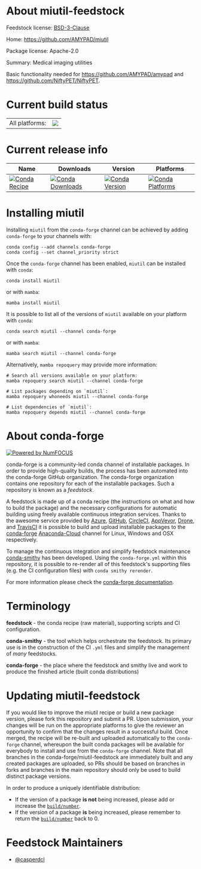 About miutil-feedstock
======================

Feedstock license: [BSD-3-Clause](https://github.com/conda-forge/miutil-feedstock/blob/main/LICENSE.txt)

Home: https://github.com/AMYPAD/miutil

Package license: Apache-2.0

Summary: Medical imaging utilities

Basic functionality needed for https://github.com/AMYPAD/amypad and
https://github.com/NiftyPET/NiftyPET.


Current build status
====================


<table><tr><td>All platforms:</td>
    <td>
      <a href="https://dev.azure.com/conda-forge/feedstock-builds/_build/latest?definitionId=13827&branchName=main">
        <img src="https://dev.azure.com/conda-forge/feedstock-builds/_apis/build/status/miutil-feedstock?branchName=main">
      </a>
    </td>
  </tr>
</table>

Current release info
====================

| Name | Downloads | Version | Platforms |
| --- | --- | --- | --- |
| [![Conda Recipe](https://img.shields.io/badge/recipe-miutil-green.svg)](https://anaconda.org/conda-forge/miutil) | [![Conda Downloads](https://img.shields.io/conda/dn/conda-forge/miutil.svg)](https://anaconda.org/conda-forge/miutil) | [![Conda Version](https://img.shields.io/conda/vn/conda-forge/miutil.svg)](https://anaconda.org/conda-forge/miutil) | [![Conda Platforms](https://img.shields.io/conda/pn/conda-forge/miutil.svg)](https://anaconda.org/conda-forge/miutil) |

Installing miutil
=================

Installing `miutil` from the `conda-forge` channel can be achieved by adding `conda-forge` to your channels with:

```
conda config --add channels conda-forge
conda config --set channel_priority strict
```

Once the `conda-forge` channel has been enabled, `miutil` can be installed with `conda`:

```
conda install miutil
```

or with `mamba`:

```
mamba install miutil
```

It is possible to list all of the versions of `miutil` available on your platform with `conda`:

```
conda search miutil --channel conda-forge
```

or with `mamba`:

```
mamba search miutil --channel conda-forge
```

Alternatively, `mamba repoquery` may provide more information:

```
# Search all versions available on your platform:
mamba repoquery search miutil --channel conda-forge

# List packages depending on `miutil`:
mamba repoquery whoneeds miutil --channel conda-forge

# List dependencies of `miutil`:
mamba repoquery depends miutil --channel conda-forge
```


About conda-forge
=================

[![Powered by
NumFOCUS](https://img.shields.io/badge/powered%20by-NumFOCUS-orange.svg?style=flat&colorA=E1523D&colorB=007D8A)](https://numfocus.org)

conda-forge is a community-led conda channel of installable packages.
In order to provide high-quality builds, the process has been automated into the
conda-forge GitHub organization. The conda-forge organization contains one repository
for each of the installable packages. Such a repository is known as a *feedstock*.

A feedstock is made up of a conda recipe (the instructions on what and how to build
the package) and the necessary configurations for automatic building using freely
available continuous integration services. Thanks to the awesome service provided by
[Azure](https://azure.microsoft.com/en-us/services/devops/), [GitHub](https://github.com/),
[CircleCI](https://circleci.com/), [AppVeyor](https://www.appveyor.com/),
[Drone](https://cloud.drone.io/welcome), and [TravisCI](https://travis-ci.com/)
it is possible to build and upload installable packages to the
[conda-forge](https://anaconda.org/conda-forge) [Anaconda-Cloud](https://anaconda.org/)
channel for Linux, Windows and OSX respectively.

To manage the continuous integration and simplify feedstock maintenance
[conda-smithy](https://github.com/conda-forge/conda-smithy) has been developed.
Using the ``conda-forge.yml`` within this repository, it is possible to re-render all of
this feedstock's supporting files (e.g. the CI configuration files) with ``conda smithy rerender``.

For more information please check the [conda-forge documentation](https://conda-forge.org/docs/).

Terminology
===========

**feedstock** - the conda recipe (raw material), supporting scripts and CI configuration.

**conda-smithy** - the tool which helps orchestrate the feedstock.
                   Its primary use is in the construction of the CI ``.yml`` files
                   and simplify the management of *many* feedstocks.

**conda-forge** - the place where the feedstock and smithy live and work to
                  produce the finished article (built conda distributions)


Updating miutil-feedstock
=========================

If you would like to improve the miutil recipe or build a new
package version, please fork this repository and submit a PR. Upon submission,
your changes will be run on the appropriate platforms to give the reviewer an
opportunity to confirm that the changes result in a successful build. Once
merged, the recipe will be re-built and uploaded automatically to the
`conda-forge` channel, whereupon the built conda packages will be available for
everybody to install and use from the `conda-forge` channel.
Note that all branches in the conda-forge/miutil-feedstock are
immediately built and any created packages are uploaded, so PRs should be based
on branches in forks and branches in the main repository should only be used to
build distinct package versions.

In order to produce a uniquely identifiable distribution:
 * If the version of a package **is not** being increased, please add or increase
   the [``build/number``](https://docs.conda.io/projects/conda-build/en/latest/resources/define-metadata.html#build-number-and-string).
 * If the version of a package **is** being increased, please remember to return
   the [``build/number``](https://docs.conda.io/projects/conda-build/en/latest/resources/define-metadata.html#build-number-and-string)
   back to 0.

Feedstock Maintainers
=====================

* [@casperdcl](https://github.com/casperdcl/)

